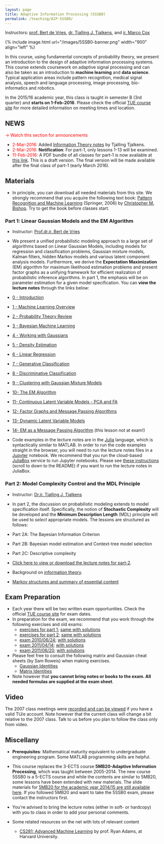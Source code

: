 ```yaml
---
layout: page
title: Adaptive Information Processing (5SSB0)
permalink: /teaching/AIP-5SSB0/
---
```

Instructors: [prof. Bert de Vries](http://bertdv.nl), [dr. Tjalling J. Tjalkens](https://www.tue.nl/en/university/departments/electrical-engineering/department/staff/detail/ep/e/d/ep-uid/19830719/), and [ir. Marco Cox](https://www.tue.nl/en/university/departments/electrical-engineering/department/staff/detail/ep/e/d/ep-uid/20070178/)

{% include image.html url="/images/5SSB0-banner.png" width="900" align="left" %}

In this course, using fundamental concepts of probability theory, we
present an introduction to the design of adaptive information processing
systems. This course extends coursework on adaptive signal processing and can also be taken as an introduction to **machine learning** and **data science**. Typical application areas include pattern
recognition, medical signal analysis, speech and language processing, image processing, bio-informatics and robotics.

In the 2015/16 academic year, this class is taught in semester B (3rd quarter) and **starts on 1-Feb-2016**. Please check the official [TUE course site](http://education.tue.nl/Activiteiten/Pages/Informatie.aspx?coursecode=5SSB0&educationyear=2015) for more detailed information on meeting times and location.

## NEWS
<span style="color:red"> &rarr; Watch this section for announcements</span>

- <span style="color:red">2-Mar-2016:</span> Added [Information Theory notes](https://www.dropbox.com/s/goqcvh4b4kywvgj/combined-article.pdf?dl=0) by Tjalling Tjalkens.
- <span style="color:red">2-Mar-2016:</span> **Notification**: For part-1, only lessons 1-13 will be examined.
- <span style="color:red">11-Feb-2016:</span> A PDF bundle of all classes for part-1 is now available at [this link](https://www.dropbox.com/s/qaffbkaohhwb19t/AIP-5SSB0.pdf?dl=0). This is a draft version. The final version will be made available after the final class of part-1 (early March 2016).


## Materials

- In principle, you can download all needed materials from this site. We strongly recommend that you acquire the following text book: [Pattern Recognition and Machine Learning](http://research.microsoft.com/en-us/um/people/cmbishop/PRML/index.htm ) (Springer, 2006) by [Christopher M. Bishop](http://research.microsoft.com/en-us/um/people/cmbishop/index.htm).  Try to get the book before classes start.

### Part 1: Linear Gaussian Models and the EM Algorithm

- Instructor: [Prof.dr.ir. Bert de Vries](http://bertdv.nl)

- We present a unified probabilistic modeling approach to a large set of algorithms based on Linear Gaussian
Models, including models for regression and classification problems, Gaussian mixture models, Kalman filters, hidden
Markov models and various latent component analysis models. Furthermore, we derive the **Expectation Maximization** (EM) algorithm for maximum likelihood estimation problems and present factor graphs as a unifying framework for efficient realization of probabilistic inference algorithms. In part 1, the emphasis will be on parameter estimation for a given model specification. You can **view the lecture notes** through the links below:

- [ 0 - Introduction](http://nbviewer.ipython.org/github/bertdv/AIP-5SSB0/blob/master/lessons/00_introduction/Introduction.ipynb)
- [1 - Machine Learning Overview](http://nbviewer.ipython.org/github/bertdv/AIP-5SSB0/blob/master/lessons/01_machine_learning_overview/Machine-Learning-Overview.ipynb)
- [2 - Probability Theory Review](http://nbviewer.ipython.org/github/bertdv/AIP-5SSB0/blob/master/lessons/02_probability_review/Probability-Review.ipynb)
- [3 - Bayesian Machine Learning](http://nbviewer.ipython.org/github/bertdv/AIP-5SSB0/blob/master/lessons/03_Bayesian_machine_learning/Bayesian-Machine-Learning.ipynb)
- [4 - Working with Gaussians](http://nbviewer.ipython.org/github/bertdv/AIP-5SSB0/blob/master/lessons/04_working_with_Gaussians/Working-with-Gaussians.ipynb)
- [5 - Density Estimation](http://nbviewer.ipython.org/github/bertdv/AIP-5SSB0/blob/master/lessons/05_density_estimation/Density-Estimation.ipynb)
- [6 - Linear Regression](http://nbviewer.ipython.org/github/bertdv/AIP-5SSB0/blob/master/lessons/06_linear_regression/Linear-Regression.ipynb)
- [7 - Generative Classification](http://nbviewer.ipython.org/github/bertdv/AIP-5SSB0/blob/master/lessons/07_generative_classification/Generative-Classification.ipynb)
- [8 - Discriminative Classification](http://nbviewer.ipython.org/github/bertdv/AIP-5SSB0/blob/master/lessons/08_discriminative_classification/Discriminative-Classification.ipynb)
- [9 - Clustering with Gaussian Mixture Models](http://nbviewer.ipython.org/github/bertdv/AIP-5SSB0/blob/master/lessons/09_clustering_with_Gaussian_mixture_models/Clustering-with-Gaussian-Mixture-Models.ipynb)
- [10- The EM Algorithm](http://nbviewer.ipython.org/github/bertdv/AIP-5SSB0/blob/master/lessons/10_the_EM_algorithm/The-General-EM-Algorithm.ipynb)
- [11- Continuous Latent Variable Models - PCA and FA](http://nbviewer.ipython.org/github/bertdv/AIP-5SSB0/blob/master/lessons/11_continuous_latent_variable_models/Continuous-Latent-Variable-Models-PCA-and-FA.ipynb)
- [12- Factor Graphs and Message Passing Algorithms](http://nbviewer.ipython.org/github/bertdv/AIP-5SSB0/blob/master/lessons/12_factor_graphs/Factor-Graphs-and-Message-Passing-Algorithms.ipynb)
- [13- Dynamic Latent Variable Models](http://nbviewer.ipython.org/github/bertdv/AIP-5SSB0/blob/master/lessons/13_dynamic_latent_variable_models/Dynamic-Latent-Variable-Models.ipynb)
- [14- EM as a Message Passing Algorithm](http://nbviewer.ipython.org/github/bertdv/AIP-5SSB0/blob/master/lessons/14_EM_as_message_passing/EM-as-Message-Passing.ipynb) (this lesson not at exam!)

- Code examples in the lecture notes are in the [Julia](http://julialang.org/) language, which is syntactically similar to MATLAB. In order to run the code examples straight in the browser, you will need to run the lecture notes files in a [Jupyter](http://jupyter.org/) notebook. We recommend that you run the cloud-based [JuliaBox](https://www.juliabox.org/) service to run Jupyter notebooks. Please see [these instructions](https://github.com/bertdv/AIP-5SSB0) (scroll to down to the README) if you want to run the lecture notes in JuliaBox.     

### Part 2: Model Complexity Control and the MDL Principle

- Instructor: [Dr.ir. Tjalling J. Tjalkens](https://www.tue.nl/en/university/departments/electrical-engineering/department/staff/detail/ep/e/d/ep-uid/19830719/)

- In part 2, the discussion on probabilistic modeling extends to model specification itself. Specifically, the notion of **Stochastic Complexity** will be developed and the **Minimum Description Length** (MDL) principle will be
used to _select_ appropriate models. The lessons are structured as follows:

- Part 2A: The Bayesian Information Criterion
- Part 2B: Bayesian model estimation and Context-tree model selection
- Part 2C: Descriptive complexity

- [Click here to view or download the lecture notes for part-2](https://dl.dropboxusercontent.com/u/4512522/5mb20/5MB20%20-%20part-2%20-%20slides4.pdf).       
- Background on [information theory](https://www.dropbox.com/s/goqcvh4b4kywvgj/combined-article.pdf?dl=0).
- [Markov structures and summary of essential content](https://www.dropbox.com/s/i54rxgv2iiqu2qy/summary-beamer.pdf?dl=0)

## Exam Preparation

- Each year there will be two written exam opportunities. Check the official [TUE course site](http://education.tue.nl/Activiteiten/Pages/Informatie.aspx?coursecode=5SSB0&educationyear=2015) for exam dates.
- In preparation for the exam, we recommend that you work through the following exercises and old exams:
  * [exercises for part 1](https://dl.dropboxusercontent.com/u/4512522/5mb20/5MB20-exercises-part-1.pdf); [same with solutions](https://dl.dropboxusercontent.com/u/4512522/5mb20/5MB20-exercises-part-1-with-solutions.pdf)
  * [exercises for part 2](https://dl.dropboxusercontent.com/u/4512522/5mb20/5MB20-exercises-part-2.pdf); [same with solutions](https://dl.dropboxusercontent.com/u/4512522/5mb20/5MB20-exercises-part-2-hints.pdf)
  * [exam 2010/06/24](https://dl.dropboxusercontent.com/u/4512522/5mb20/100624-5mb20-exam.pdf); [with solutions](https://dl.dropboxusercontent.com/u/4512522/5mb20/100624-5mb20-exam-with-solutions.pdf)
  * [exam 2011/04/14](https://dl.dropboxusercontent.com/u/4512522/5mb20/110414-5mb20-exam.pdf); [with solutions](https://dl.dropboxusercontent.com/u/4512522/5mb20/110414-5mb20-exam-with-solutions.pdf)
  * [exam 2011/06/20](https://dl.dropboxusercontent.com/u/4512522/5mb20/110620-5MB20-exam.pdf); [with solutions](https://dl.dropboxusercontent.com/u/4512522/5mb20/110620-5MB20-exam-with-solutions.pdf)
- Please feel free to consult the following matrix and Gaussian cheat sheets (by Sam Roweis) when making exercises.
  * [Gaussian Identities](https://dl.dropboxusercontent.com/u/4512522/5mb20/Roweis-gaussian-identities.pdf)
  * [Matrix Identities](https://dl.dropboxusercontent.com/u/4512522/5mb20/Roweis-matrix-identities.pdf)
- Note however that **you cannot bring notes or books to the exam. All needed formulas are supplied at the exam sheet**.

## Video

The 2007 class meetings were [recorded and can be viewed](http://videocollege.tue.nl)
if you have a valid TU/e account. Note however that the current class will
change a bit relative to the 2007 class. Talk to us before you plan to
follow the class only from video.

## Miscellany

- **Prerequisites**: Mathematical maturity equivalent to undergraduate engineering program.
Some MATLAB programming skills are helpful.

- This course replaces the 3-ECTS course **5MB20-Adaptive Information Processing**, which was taught between 2005-2014. The new course 5SSB0 is a 5-ECTS course and while the contents are similar to 5MB20, some lessons have been extended with new materials. The slide materials for [5MB20 for the academic year 2014/15 are still available here](https://dl.dropboxusercontent.com/u/4512522/5mb20/5MB20-part-1-slides-all.pdf). If you followed 5MB20 and want to take the 5SSB0 exam, please contact the instructors first.

- You're advised to bring the lecture notes (either in soft- or hardcopy) with you to class in order to add your personal comments.

- Some related resources on the net with lots of relevant content
  - [CS281: Advanced Machine Learning](http://www.seas.harvard.edu/courses/cs281/) by prof. Ryan Adams, at Harvard University.
